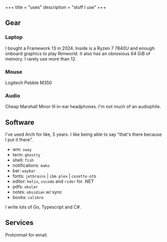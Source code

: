 +++
title = "uses"
description = "stuff I use"
+++

## Gear

### Laptop 
I bought a Framework 13 in 2024. Inside is a Ryzen 7 7840U and enough onboard graphics to play Rimworld. It also has an obnoxious 64 GiB of memory. I rarely use more than 12.

### Mouse
Logitech Pebble M350

### Audio
Cheap Marshall Minor III in-ear headphones. I'm not much of an audiophile.

## Software

I've used Arch for like, 5 years. I like being able to say "that's there because I put it there".
- wm: `sway`
- term: `ghostty`
- shell: `fish`
- notifications: `mako`
- bar: `waybar`
- fonts: `jetbrains` | `ibm plex` | `cozette-otb`
- editor: `helix`, `vscode` and `rider` for .NET
- pdfs: `okular`
- notes: `obsidian` w/ sync
- books: `calibre`

I write lots of Go, Typescript and C#.

## Services

Protonmail for email. 


